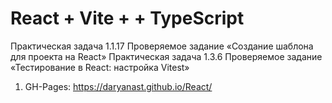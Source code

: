 # React + Vite + + TypeScript

Практическая задача 1.1.17 Проверяемое задание «Создание шаблона для проекта на React»
Практическая задача 1.3.6 Проверяемое задание «Тестирование в React: настройка Vitest»

1. GH-Pages: https://daryanast.github.io/React/
